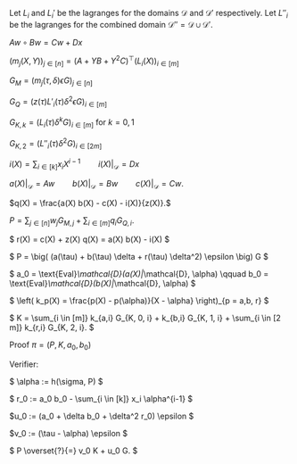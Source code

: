 Let $L_i$ and $L_i'$ be the lagranges for the domains $\mathcal{D}$ and $\mathcal{D'}$ respectively. Let $L''_i$ be the lagranges for the combined domain $\mathcal{D}'' = \mathcal{D} \cup \mathcal{D}'$.

$A w \circ B w = C w + D x$

$\big( m_j(X, Y) \big)_{j \in [n]} = (A + Y B + Y^2 C)^\top \big( L_i(X) \big)_{i \in [m]}$

$G_M = \big(  m_j(\tau, \delta) \epsilon G \big)_{j \in [n]}$

$G_{Q} = \big( z(\tau) L'_i(\tau) \delta^2 \epsilon  G \big)_{i \in [m]}$

$G_{K,k} = \big( L_i(\tau) \delta^k  G \big)_{i \in [m]} \text{ for } k = 0,1$

$G_{K,2} = \big( L''_i(\tau)\delta^2 G \big)_{i \in [2 m]}$

$i(X) = \sum_{i \in [k]} x_i X^{i-1} \qquad i(X)|_\mathcal{D} = D x$

$a(X) |_\mathcal{D} = A w \qquad b(X) |_\mathcal{D} = B w \qquad c(X) |_\mathcal{D} = C w$.

$q(X) = \frac{a(X) b(X) - c(X) - i(X)}{z(X)}.$

$P = \sum_{j \in [n]} w_j G_{M, j} + \sum_{i \in [m]} q_i G_{Q, i}.$

$ r(X) = c(X) + z(X) q(X) = a(X) b(X) - i(X) $

$ P = \big( (a(\tau) + b(\tau) \delta + r(\tau) \delta^2) \epsilon \big) G $

$ a_0 = \text{Eval}_\mathcal{D}(a(X)|_\mathcal{D}, \alpha) \qquad b_0 = \text{Eval}_\mathcal{D}(b(X)|_\mathcal{D}, \alpha) $

$ \left( k_p(X) = \frac{p(X) - p(\alpha)}{X - \alpha} \right)_{p = a,b, r} $

$ K = \sum_{i \in [m]} k_{a,i} G_{K, 0, i} + k_{b,i} G_{K, 1, i} + \sum_{i \in [2 m]} k_{r,i} G_{K, 2, i}. $

Proof $\pi = (P, K, a_0, b_0)$

Verifier:

$ \alpha := h(\sigma, P) $

$ r_0  := a_0 b_0 - \sum_{i \in [k]} x_i \alpha^{i-1} $

$u_0 := (a_0 + \delta b_0 + \delta^2 r_0) \epsilon $

$v_0 := (\tau - \alpha) \epsilon  $

$ P \overset{?}{=} v_0 K + u_0 G. $